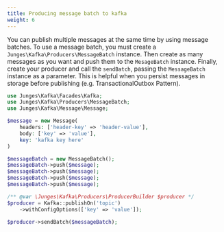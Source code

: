 ```yaml
---
title: Producing message batch to kafka
weight: 6
---
```


You can publish multiple messages at the same time by using message batches.
To use a message batch, you must create a `Junges\Kafka\Producers\MessageBatch` instance.
Then create as many messages as you want and push them to the `MesageBatch` instance.
Finally, create your producer and call the `sendBatch`, passing the `MessageBatch` instance as a parameter.
This is helpful when you persist messages in storage before publishing (e.g. TransactionalOutbox Pattern).

```php
use Junges\Kafka\Facades\Kafka;
use Junges\Kafka\Producers\MessageBatch;
use Junges\Kafka\Message\Message;

$message = new Message(
    headers: ['header-key' => 'header-value'],
    body: ['key' => 'value'],
    key: 'kafka key here'  
)

$messageBatch = new MessageBatch();
$messageBatch->push($message);
$messageBatch->push($message);
$messageBatch->push($message);
$messageBatch->push($message);

/** @var \Junges\Kafka\Producers\ProducerBuilder $producer */
$producer = Kafka::publishOn('topic')
    ->withConfigOptions(['key' => 'value']);

$producer->sendBatch($messageBatch);
```